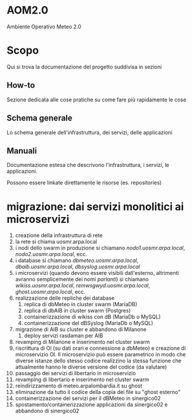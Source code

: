 # AOM2.0
Ambiente Operativo Meteo 2.0

# Scopo
Qui si trova la documentazione del progetto suddivisa in sezioni

## How-to
Sezione dedicata alle cose pratiche su come fare più rapidamente le cose

## Schema generale
Lo schema generale dell'infrastruttura, dei servizi, delle applicazioni

## Manuali
Documentazione estesa che descrivono l'infrastruttura, i servizi, le applicazioni.

Possono essere linkate direttamente le risorse (es. repositories)

# migrazione: dai servizi monolitici ai microservizi
1. creazione della infrastruttura di rete
  1. la rete si chiama uosmr.arpa.local
  2. i nodi dello swarm in produzione si chiamano _nodo1.uosmr.arpa.local_, _nodo2.uosmr.arpa.local_, ecc.
  3. i database si chiamano _dbmeteo.uosmr.arpa.local_, _dbaib.uosmr.arpa.local_, _dbsyslog.uosmr.arpa.local_
  3. i microservizi (quando devono essere visibili dall'esterno, altrimenti avranno semplicemente dei nomi _parlanti_) si chiamano _wikiss.uosmr.arpa.local_, _remwsgwyd.uosmr.arpa.local_, _ghost.uosmr.arpa.local_, ecc.
2. realizzazione delle repliche dei database
   1. replica di dbMeteo in cluster swarm (MariaDB)
   2. replica di dbAIB in cluster swarm (Postgres)
   3. containerizzazione di wikiss con dB (MariaDb o MySQL)
   4. containerizzazione del dBSyslog (MariaDb o MySQL)
3. migrazione di AIB su cluster e abbandono di Milanone
   1. deploy servizi rasdaman per AIB
4. revamping di Milanone e inserimento nel cluster swarm
5. riscrittura di OI (su dati orari e connessione a dbMeteo) e creazione di microservizio OI. Il microservizio può essere parametrico in modo che diverse istanze dello stesso codice realizzino la stessa funzione che attualmente hanno le diverse versione del codice (da valutare)
6. passaggio dei servizi di libertario in microservizio
7. revamping di libertario e inserimento nel cluster swarm
8. reindirizzamento di meteo.arpalombardia.it su ghost
9. eliminazione da tutto il codice della copia dei file su "ghost esterno"
10. containerizzazione dei servizi per il dBMeteo in sinergico02
11. spostamento/containerizzazione applicazioni da sinergico02 e abbandono di sinergico02
